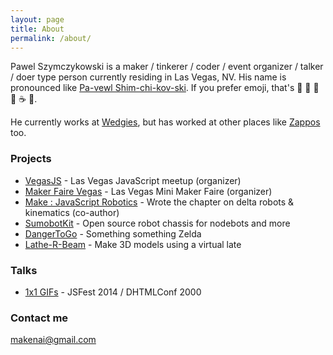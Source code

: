 ```yaml
---
layout: page
title: About
permalink: /about/
---
```


Pawel Szymczykowski is a maker / tinkerer / coder / event organizer / talker / doer type person currently residing in Las Vegas, NV. His name is pronounced like [Pa-vewl Shim-chi-kov-ski](https://www.youtube.com/watch?v=WVZfC6PmXcI). If you prefer emoji, that's :paw_prints: :bell: :fried_shrimp: :hatching_chick: :coffee: :ski:.

He currently works at [Wedgies](http://wedgies.com), but has worked at other places like [Zappos](http://www.zappos.com) too.

### Projects

- [VegasJS](http://javascript.vegas) - Las Vegas JavaScript meetup (organizer)
- [Maker Faire Vegas](http://makerfairevegas.com) - Las Vegas Mini Maker Faire (organizer)
- [Make : JavaScript Robotics](http://www.amazon.com/Make-JavaScript-Johnny-Five-Raspberry-BeagleBone/dp/1457186950) - Wrote the chapter on delta robots & kinematics (co-author)
- [SumobotKit](http://sumobotkit.com) - Open source robot chassis for nodebots and more
- [DangerToGo](http://dangertogo.com) - Something something Zelda
- [Lathe-R-Beam](http://makenai.github.io/Lathe-R-Beam) - Make 3D models using a virtual late

### Talks

- [1x1 GIFs](https://www.youtube.com/watch?v=ZfPmuuH8f6g) - JSFest 2014 / DHTMLConf 2000

### Contact me

[makenai@gmail.com](mailto:makenai@gmail.com)